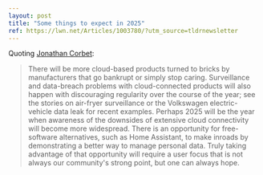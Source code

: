 ```yaml
---
layout: post
title: "Some things to expect in 2025"
ref: https://lwn.net/Articles/1003780/?utm_source=tldrnewsletter
---
```


Quoting [Jonathan Corbet](https://lwn.net/Articles/1003780/?utm_source=tldrnewsletter):

> There will be more cloud-based products turned to bricks by manufacturers that go bankrupt or simply stop caring. Surveillance and data-breach problems with cloud-connected products will also happen with discouraging regularity over the course of the year; see the stories on air-fryer surveillance or the Volkswagen electric-vehicle data leak for recent examples. Perhaps 2025 will be the year when awareness of the downsides of extensive cloud connectivity will become more widespread. There is an opportunity for free-software alternatives, such as Home Assistant, to make inroads by demonstrating a better way to manage personal data. Truly taking advantage of that opportunity will require a user focus that is not always our community's strong point, but one can always hope.
